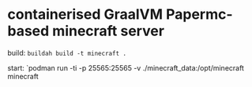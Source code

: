 # containerised GraalVM Papermc-based minecraft server

build:
`buildah build -t minecraft .`

start:
`podman run -ti -p 25565:25565 -v ./minecraft_data:/opt/minecraft minecraft
